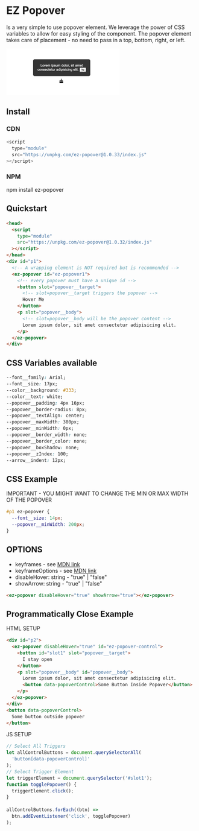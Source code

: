 # EZ Popover

Is a very simple to use popover element. We leverage the power of CSS variables to allow for easy styling of the component. The popover element takes care of placement - no need to pass in a top, bottom, right, or left.

<img width="300px" src="./screenshot.png"></img>

## Install

### CDN

```js
<script
  type="module"
  src="https://unpkg.com/ez-popover@1.0.33/index.js"
></script>
```

### NPM

npm install ez-popover

## Quickstart

```html
<head>
  <script
    type="module"
    src="https://unpkg.com/ez-popover@1.0.32/index.js"
  ></script>
</head>
<div id="p1">
  <!-- A wrapping element is NOT required but is recommended -->
  <ez-popover id="ez-popover1">
    <!-- every popover must have a unique id -->
    <button slot="popover__target">
      <!-- slot=popover__target triggers the popover -->
      Hover Me
    </button>
    <p slot="popover__body">
      <!-- slot=popover__body will be the popover content -->
      Lorem ipsum dolor, sit amet consectetur adipisicing elit.
    </p>
  </ez-popover>
</div>
```

## CSS Variables available

```css
--font__family: Arial;
--font__size: 17px;
--color__background: #333;
--color__text: white;
--popover__padding: 4px 16px;
--popover__border-radius: 8px;
--popover__textAlign: center;
--popover__maxWidth: 380px;
--popover__minWidth: 0px;
--popover__border_width: none;
--popover__border_color: none;
--popover__boxShadow: none;
--popover__zIndex: 100;
--arrow__indent: 12px;
```

## CSS Example

IMPORTANT - YOU MIGHT WANT TO CHANGE THE MIN OR MAX WIDTH OF THE POPOVER

```css
#p1 ez-popover {
  --font__size: 14px;
  --popover__minWidth: 200px;
}
```

## OPTIONS

  <ul>
    <li>keyframes - see <a href="https://developer.mozilla.org/en-US/docs/Web/API/Web_Animations_API/Keyframe_Formats">MDN link</a></li>
    <li>keyframeOptions - see <a href="https://developer.mozilla.org/en-US/docs/Web/API/Web_Animations_API/Keyframe_Formats">MDN link</a></li>
    <li>disableHover: string - "true" | "false" </li>  
    <li>showArrow: string - "true" | "false" </li>      
  </ul>

```html
<ez-popover disableHover="true" showArrow="true"></ez-popover>
```

## Programmatically Close Example

HTML SETUP

```html
<div id="p2">
  <ez-popover disableHover="true" id="ez-popover-control">
    <button id="slot1" slot="popover__target">
      I stay open
    </button>
    <p slot="popover__body" id="popover__body">
      Lorem ipsum dolor, sit amet consectetur adipisicing elit.
      <button data-popoverControl>Some Button Inside Popover</button>
    </p>
  </ez-popover>
</div>
<button data-popoverControl>
  Some button outside popover
</button>
```

JS SETUP

```js
// Select All Triggers
let allControlButtons = document.querySelectorAll(
  'button[data-popoverControl]'
);
// Select Trigger Element
let triggerElement = document.querySelector('#slot1');
function togglePopover() {
  triggerElement.click();
}

allControlButtons.forEach((btn) =>
  btn.addEventListener('click', togglePopover)
);
```
